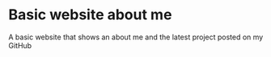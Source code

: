 # Basic website about me
A basic website that shows an about me and the latest project posted on my GitHub
